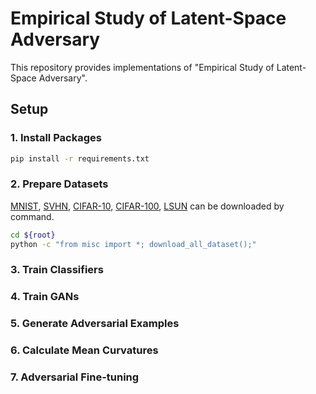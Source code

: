 # Empirical Study of Latent-Space Adversary
This repository provides implementations of "Empirical Study of Latent-Space Adversary".

## Setup
### 1. Install Packages
```bash
pip install -r requirements.txt
```

### 2. Prepare Datasets
[MNIST](http://yann.lecun.com/exdb/mnist/), [SVHN](http://ufldl.stanford.edu/housenumbers/), [CIFAR-10](https://www.cs.toronto.edu/~kriz/cifar.html), [CIFAR-100](https://www.cs.toronto.edu/~kriz/cifar.html), [LSUN](https://www.yf.io/p/lsun) can be downloaded by command.
```bash
cd ${root}
python -c "from misc import *; download_all_dataset();"
```

### 3. Train Classifiers


### 4. Train GANs


### 5. Generate Adversarial Examples


### 6. Calculate Mean Curvatures


### 7. Adversarial Fine-tuning

